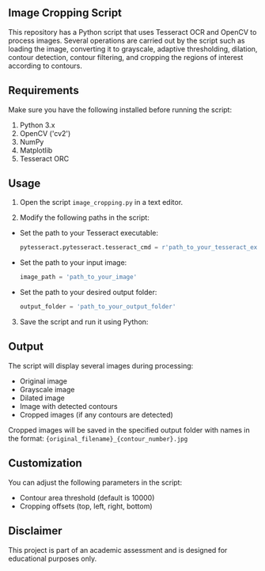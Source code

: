 ## Image Cropping Script 

This repository has a Python script that uses Tesseract OCR and OpenCV to process images. Several operations are carried out by the script such as loading the image, converting it to grayscale, adaptive thresholding, dilation, contour detection, contour filtering, and cropping the regions of interest according to contours.

## Requirements 

Make sure you have the following installed before running the script:

1. Python 3.x
2. OpenCV ('cv2')
3. NumPy
4. Matplotlib
5. Tesseract ORC

## Usage 
   1. Open the script `image_cropping.py` in a text editor.

3. Modify the following paths in the script:

- Set the path to your Tesseract executable:
  ```python
  pytesseract.pytesseract.tesseract_cmd = r'path_to_your_tesseract_executable'
  ```

- Set the path to your input image:
  ```python
  image_path = 'path_to_your_image'
  ```

- Set the path to your desired output folder:
  ```python
  output_folder = 'path_to_your_output_folder'
  ```

3. Save the script and run it using Python:

## Output

The script will display several images during processing:
- Original image
- Grayscale image
- Dilated image
- Image with detected contours
- Cropped images (if any contours are detected)

Cropped images will be saved in the specified output folder with names in the format: `{original_filename}_{contour_number}.jpg`


## Customization

You can adjust the following parameters in the script:
- Contour area threshold (default is 10000)
- Cropping offsets (top, left, right, bottom)

## Disclaimer 

This project is part of an academic assessment and is designed for educational purposes only.
